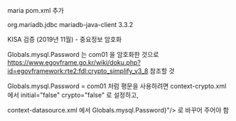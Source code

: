 maria pom.xml 추가


<dependency>
    <groupId>org.mariadb.jdbc</groupId>
    <artifactId>mariadb-java-client</artifactId>
    <version>3.3.2</version>
</dependency>



KISA 검증 (2019년 11월) - 중요정보 암호화


Globals.mysql.Password 는 com01 을 암호화한 것으로 https://www.egovframe.go.kr/wiki/doku.php?id=egovframework:rte2:fdl:crypto_simplify_v3_8 참조할 것


Globals.mysql.Password = com01 처럼 평문을 사용하려면 context-crypto.xml 에서 initial="false" crypto="false" 로 설정하고, 


context-datasource.xml 에서 Globals.mysql.Password}"/> 로 바꾸어 주어야 함

